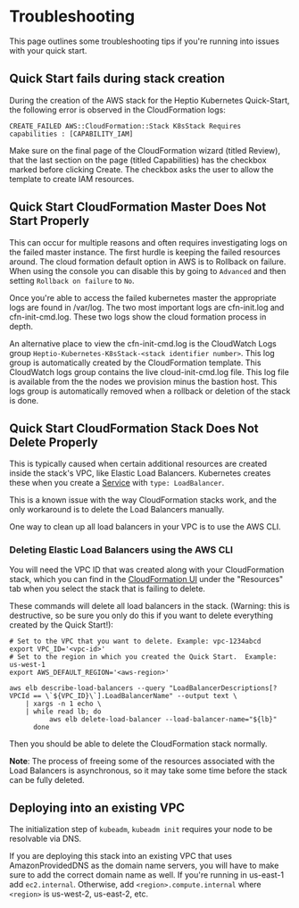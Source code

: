 # Troubleshooting

This page outlines some troubleshooting tips if you're running into issues with your quick start.

## Quick Start fails during stack creation

During the creation of the AWS stack for the Heptio Kubernetes Quick-Start, the following error is observed in the CloudFormation logs:

```
CREATE_FAILED AWS::CloudFormation::Stack K8sStack Requires capabilities : [CAPABILITY_IAM]
```

Make sure on the final page of the CloudFormation wizard (titled Review), that the last section on the page (titled Capabilities) has the checkbox marked before clicking Create. The checkbox asks the user to allow the template to create IAM resources.

## Quick Start CloudFormation Master Does Not Start Properly

This can occur for multiple reasons and often requires investigating logs on the failed master instance. The first hurdle is keeping the failed resources around. The cloud formation default option in AWS is to Rollback on failure. When using the console you can disable this by going to `Advanced` and then setting `Rollback on failure` to `No`.

Once you're able to access the failed kubernetes master the appropriate logs are found in /var/log. The two most important logs are cfn-init.log and cfn-init-cmd.log. These two logs show the cloud formation process in depth.

An alternative place to view the cfn-init-cmd.log is the CloudWatch Logs group `Heptio-Kubernetes-K8sStack-<stack identifier number>`. This log group is automatically created by the CloudFormation template. This CloudWatch logs group contains the live cloud-init-cmd.log file. This log file is available from the the nodes we provision minus the bastion host. This logs group is automatically removed when a rollback or deletion of the stack is done.

## Quick Start CloudFormation Stack Does Not Delete Properly

This is typically caused when certain additional resources are created inside the stack's VPC, like Elastic Load Balancers.  Kubernetes creates these when you create a [Service](https://kubernetes.io/docs/concepts/services-networking/service/) with `type: LoadBalancer`.

This is a known issue with the way CloudFormation stacks work, and the only workaround is to delete the Load Balancers manually.

One way to clean up all load balancers in your VPC is to use the AWS CLI.

### Deleting Elastic Load Balancers using the AWS CLI

You will need the VPC ID that was created along with your CloudFormation stack, which you can find in the [CloudFormation UI](https://console.aws.amazon.com/cloudformation) under the "Resources" tab when you select the stack that is failing to delete.

These commands will delete all load balancers in the stack.  (Warning: this is destructive, so be sure you only do this if you want to delete everything created by the Quick Start!):

```
# Set to the VPC that you want to delete. Example: vpc-1234abcd
export VPC_ID='<vpc-id>'
# Set to the region in which you created the Quick Start.  Example: us-west-1
export AWS_DEFAULT_REGION='<aws-region>'

aws elb describe-load-balancers --query "LoadBalancerDescriptions[?VPCId == \`${VPC_ID}\`].LoadBalancerName" --output text \
    | xargs -n 1 echo \
    | while read lb; do
          aws elb delete-load-balancer --load-balancer-name="${lb}"
      done
```

Then you should be able to delete the CloudFormation stack normally.

**Note**: The process of freeing some of the resources associated with the Load Balancers is asynchronous, so it may take some time before the stack can be fully deleted.

## Deploying into an existing VPC

The initialization step of `kubeadm`, `kubeadm init` requires your node to be
resolvable via DNS.

If you are deploying this stack into an existing VPC that uses AmazonProvidedDNS
as the domain name servers, you will have to make sure to add the correct domain
name as well. If you're running in us-east-1 add `ec2.internal`. Otherwise, add
`<region>.compute.internal` where `<region>` is us-west-2, us-east-2, etc.
